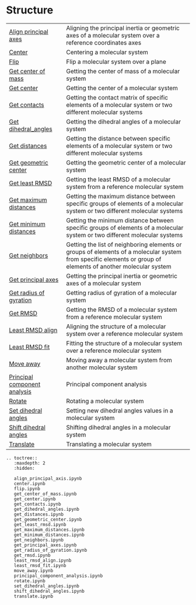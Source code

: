 # Structure

|      |      |
| :--- | :--- |
| [Align principal axes](align_principal_axes.ipynb) | Aligning the principal inertia or geometric axes of a molecular system over a reference coordinates axes|
| [Center](center.ipynb) | Centering a molecular system |
| [Flip](flip.ipynb) | Flip a molecular system over a plane|
| [Get center of mass](get_center_of_mass.ipynb) | Getting the center of mass of a molecular system |
| [Get center](get_center.ipynb) | Getting the center of a molecular system |
| [Get contacts](get_contacts.ipynb) | Getting the contact matrix of specific elements of a molecular system or two different molecular systems|
| [Get dihedral_angles](get_dihedral_angles.ipynb) | Getting the dihedral angles of a molecular system |
| [Get distances](get_distances.ipynb) | Getting the distance between specific elements of a molecular system or two different molecular systems |
| [Get geometric center](get_geometric_center.ipynb) | Getting the geometric center of a molecular system |
| [Get least RMSD](get_least_rmsd.ipynb) | Getting the least RMSD of a molecular system from a reference molecular system |
| [Get maximum distances](get_maximum_distances.ipynb) | Getting the maximum distance between specific groups of elements of a molecular system or two different molecular systems |
| [Get minimum distances](get_minimum_distances.ipynb) | Getting the minimum distance between specific groups of elements of a molecular system or two different molecular systems |
| [Get neighbors](get_neighbors.ipynb) | Getting the list of neighboring elements or groups of elements of a molecular system from specific elements or group of elements of another molecular system |
| [Get principal axes](get_principal_axes.ipynb) | Getting the principal inertia or geometric axes of a molecular system |
| [Get radius of gyration](get_radius_of_gyration.ipynb) | Getting radius of gyration of a molecular system |
| [Get RMSD](get_radius_of_gyration.ipynb) | Getting the RMSD of a molecular system from a reference molecular system |
| [Least RMSD align](least_rmsd_align.ipynb) | Aligning the structure of a molecular system over a reference molecular system|
| [Least RMSD fit](least_rmsd_fit.ipynb) | Fitting the structure of a molecular system over a reference molecular system|
| [Move away](move_away.ipynb) | Moving away a molecular system from another molecular system |
| [Principal component analysis](principal_component_analysis.ipynb) | Principal component analysis |
| [Rotate](rotate.ipynb) | Rotating a molecular system |
| [Set dihedral angles](set_dihedral_angles.ipynb) | Setting new dihedral angles values in a molecular system |
| [Shift dihedral angles](shift_dihedral_angles.ipynb) | Shifting dihedral angles in a molecular system |
| [Translate](translate.ipynb) | Translating a molecular system |

```{eval-rst}
.. toctree::
   :maxdepth: 2
   :hidden:
   
   align_principal_axis.ipynb
   center.ipynb
   flip.ipynb
   get_center_of_mass.ipynb   
   get_center.ipynb
   get_contacts.ipynb
   get_dihedral_angles.ipynb
   get_distances.ipynb
   get_geometric_center.ipynb
   get_least_rmsd.ipynb
   get_maximum_distances.ipynb
   get_minimum_distances.ipynb
   get_neighbors.ipynb
   get_principal_axes.ipynb
   get_radius_of_gyration.ipynb
   get_rmsd.ipynb
   least_rmsd_align.ipynb
   least_rmsd_fit.ipynb
   move_away.ipynb
   principal_component_analysis.ipynb
   rotate.ipynb   
   set_dihedral_angles.ipynb
   shift_dihedral_angles.ipynb   
   translate.ipynb

```
